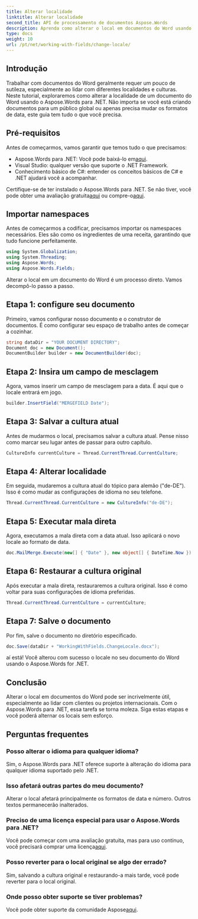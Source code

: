 ```yaml
---
title: Alterar localidade
linktitle: Alterar localidade
second_title: API de processamento de documentos Aspose.Words
description: Aprenda como alterar o local em documentos do Word usando o Aspose.Words para .NET com este guia. Perfeito para lidar com clientes e projetos internacionais.
type: docs
weight: 10
url: /pt/net/working-with-fields/change-locale/
---
```

## Introdução

Trabalhar com documentos do Word geralmente requer um pouco de sutileza, especialmente ao lidar com diferentes localidades e culturas. Neste tutorial, exploraremos como alterar a localidade de um documento do Word usando o Aspose.Words para .NET. Não importa se você está criando documentos para um público global ou apenas precisa mudar os formatos de data, este guia tem tudo o que você precisa.

## Pré-requisitos

Antes de começarmos, vamos garantir que temos tudo o que precisamos:

-  Aspose.Words para .NET: Você pode baixá-lo em[aqui](https://releases.aspose.com/words/net/).
- Visual Studio: qualquer versão que suporte o .NET Framework.
- Conhecimento básico de C#: entender os conceitos básicos de C# e .NET ajudará você a acompanhar.

 Certifique-se de ter instalado o Aspose.Words para .NET. Se não tiver, você pode obter uma avaliação gratuita[aqui](https://releases.aspose.com/) ou compre-o[aqui](https://purchase.aspose.com/buy).

## Importar namespaces

Antes de começarmos a codificar, precisamos importar os namespaces necessários. Eles são como os ingredientes de uma receita, garantindo que tudo funcione perfeitamente.

```csharp
using System.Globalization;
using System.Threading;
using Aspose.Words;
using Aspose.Words.Fields;
```

Alterar o local em um documento do Word é um processo direto. Vamos decompô-lo passo a passo.

## Etapa 1: configure seu documento

Primeiro, vamos configurar nosso documento e o construtor de documentos. É como configurar seu espaço de trabalho antes de começar a cozinhar.

```csharp
string dataDir = "YOUR DOCUMENT DIRECTORY";
Document doc = new Document();
DocumentBuilder builder = new DocumentBuilder(doc);
```

## Etapa 2: Insira um campo de mesclagem

Agora, vamos inserir um campo de mesclagem para a data. É aqui que o locale entrará em jogo.

```csharp
builder.InsertField("MERGEFIELD Date");
```

## Etapa 3: Salvar a cultura atual

Antes de mudarmos o local, precisamos salvar a cultura atual. Pense nisso como marcar seu lugar antes de passar para outro capítulo.

```csharp
CultureInfo currentCulture = Thread.CurrentThread.CurrentCulture;
```

## Etapa 4: Alterar localidade

Em seguida, mudaremos a cultura atual do tópico para alemão ("de-DE"). Isso é como mudar as configurações de idioma no seu telefone.

```csharp
Thread.CurrentThread.CurrentCulture = new CultureInfo("de-DE");
```

## Etapa 5: Executar mala direta

Agora, executamos a mala direta com a data atual. Isso aplicará o novo locale ao formato de data.

```csharp
doc.MailMerge.Execute(new[] { "Date" }, new object[] { DateTime.Now });
```

## Etapa 6: Restaurar a cultura original

Após executar a mala direta, restauraremos a cultura original. Isso é como voltar para suas configurações de idioma preferidas.

```csharp
Thread.CurrentThread.CurrentCulture = currentCulture;
```

## Etapa 7: Salve o documento

Por fim, salve o documento no diretório especificado.

```csharp
doc.Save(dataDir + "WorkingWithFields.ChangeLocale.docx");
```

aí está! Você alterou com sucesso o locale no seu documento do Word usando o Aspose.Words for .NET.

## Conclusão

Alterar o local em documentos do Word pode ser incrivelmente útil, especialmente ao lidar com clientes ou projetos internacionais. Com o Aspose.Words para .NET, essa tarefa se torna moleza. Siga estas etapas e você poderá alternar os locais sem esforço.

## Perguntas frequentes

### Posso alterar o idioma para qualquer idioma?
Sim, o Aspose.Words para .NET oferece suporte à alteração do idioma para qualquer idioma suportado pelo .NET.

### Isso afetará outras partes do meu documento?
Alterar o local afetará principalmente os formatos de data e número. Outros textos permanecerão inalterados.

### Preciso de uma licença especial para usar o Aspose.Words para .NET?
 Você pode começar com uma avaliação gratuita, mas para uso contínuo, você precisará comprar uma licença[aqui](https://purchase.aspose.com/buy).

### Posso reverter para o local original se algo der errado?
Sim, salvando a cultura original e restaurando-a mais tarde, você pode reverter para o local original.

### Onde posso obter suporte se tiver problemas?
 Você pode obter suporte da comunidade Aspose[aqui](https://forum.aspose.com/c/words/8).